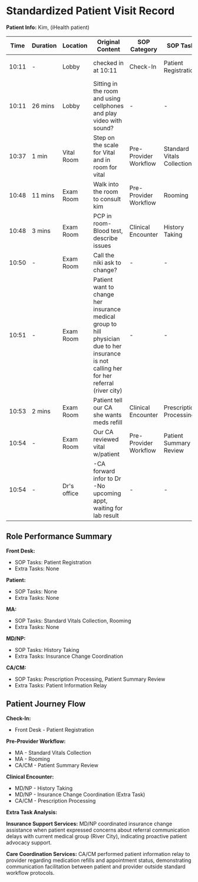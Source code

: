 # Standardized Patient Visit Record

**Patient Info:** Kim, (iHealth patient)

| Time | Duration | Location | Original Content | SOP Category | SOP Task | Completed Checklist | Primary Role | Extra Task |
|------|----------|----------|------------------|--------------|----------|-------------------|--------------|------------|
| 10:11 | - | Lobby | checked in at 10:11 | Check-In | Patient Registration | ☐ Arrival time recorded | Front Desk | - |
| 10:11 | 26 mins | Lobby | Sitting in the room and using cellphones and play video with sound? | - | - | - | Patient | - |
| 10:37 | 1 min | Vital Room | Step on the scale for Vital and in room for vital | Pre-Provider Workflow | Standard Vitals Collection | ☐ Vitals collected | MA | - |
| 10:48 | 11 mins | Exam Room | Walk into the room to consult kim | Pre-Provider Workflow | Rooming | ☐ Escorted to correct room | MA | - |
| 10:48 | 3 mins | Exam Room | PCP in room- Blood test, describe issues | Clinical Encounter | History Taking | ☐ Chief complaint reviewed | MD/NP | - |
| 10:50 | - | Exam Room | Call the niki ask to change? | - | - | - | MD/NP | Insurance Change Coordination |
| 10:51 | - | Exam Room | Patient want to change her insurance medical group to hill physician due to her insurance is not calling her for her referral (river city) | - | - | - | Patient | - |
| 10:53 | 2 mins | Exam Room | Patient tell our CA she wants meds refill | Clinical Encounter | Prescription Processing | - | CA/CM | - |
| 10:54 | - | Exam Room | Our CA reviewed vital w/patient | Pre-Provider Workflow | Patient Summary Review | ☐ UC vitals reviewed | CA/CM | - |
| 10:54 | - | Dr's office | -CA forward infor to Dr<br>-No upcoming appt, waiting for lab result | - | - | - | CA/CM | Patient Information Relay |

## Role Performance Summary

**Front Desk:**
- SOP Tasks: Patient Registration
- Extra Tasks: None

**Patient:**
- SOP Tasks: None
- Extra Tasks: None

**MA:**
- SOP Tasks: Standard Vitals Collection, Rooming
- Extra Tasks: None

**MD/NP:**
- SOP Tasks: History Taking
- Extra Tasks: Insurance Change Coordination

**CA/CM:**
- SOP Tasks: Prescription Processing, Patient Summary Review
- Extra Tasks: Patient Information Relay

## Patient Journey Flow

**Check-In:**
- Front Desk - Patient Registration

**Pre-Provider Workflow:**
- MA - Standard Vitals Collection
- MA - Rooming
- CA/CM - Patient Summary Review

**Clinical Encounter:**
- MD/NP - History Taking
- MD/NP - Insurance Change Coordination (Extra Task)
- CA/CM - Prescription Processing

**Extra Task Analysis:**

**Insurance Support Services:** MD/NP coordinated insurance change assistance when patient expressed concerns about referral communication delays with current medical group (River City), indicating proactive patient advocacy support.

**Care Coordination Services:** CA/CM performed patient information relay to provider regarding medication refills and appointment status, demonstrating communication facilitation between patient and provider outside standard workflow protocols.